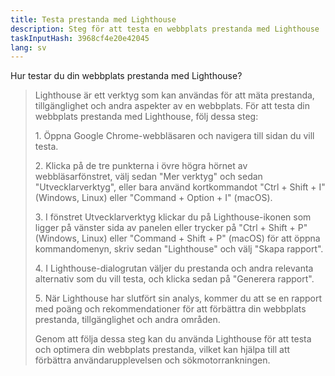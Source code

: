 ```yaml
---
title: Testa prestanda med Lighthouse
description: Steg för att testa en webbplats prestanda med Lighthouse
taskInputHash: 3968cf4e20e42045
lang: sv
---
```

Hur testar du din webbplats prestanda med Lighthouse?

> Lighthouse är ett verktyg som kan användas för att mäta prestanda, tillgänglighet och andra aspekter av en webbplats. För att testa din webbplats prestanda med Lighthouse, följ dessa steg:
> 
> 1\. Öppna Google Chrome-webbläsaren och navigera till sidan du vill testa.
> 
> 2\. Klicka på de tre punkterna i övre högra hörnet av webbläsarfönstret, välj sedan "Mer verktyg" och sedan "Utvecklarverktyg", eller bara använd kortkommandot "Ctrl + Shift + I" (Windows, Linux) eller "Command + Option + I" (macOS).
> 
> 3\. I fönstret Utvecklarverktyg klickar du på Lighthouse-ikonen som ligger på vänster sida av panelen eller trycker på "Ctrl + Shift + P" (Windows, Linux) eller "Command + Shift + P" (macOS) för att öppna kommandomenyn, skriv sedan "Lighthouse" och välj "Skapa rapport".
> 
> 4\. I Lighthouse-dialogrutan väljer du prestanda och andra relevanta alternativ som du vill testa, och klicka sedan på "Generera rapport".
> 
> 5\. När Lighthouse har slutfört sin analys, kommer du att se en rapport med poäng och rekommendationer för att förbättra din webbplats prestanda, tillgänglighet och andra områden.
> 
> Genom att följa dessa steg kan du använda Lighthouse för att testa och optimera din webbplats prestanda, vilket kan hjälpa till att förbättra användarupplevelsen och sökmotorrankningen.
